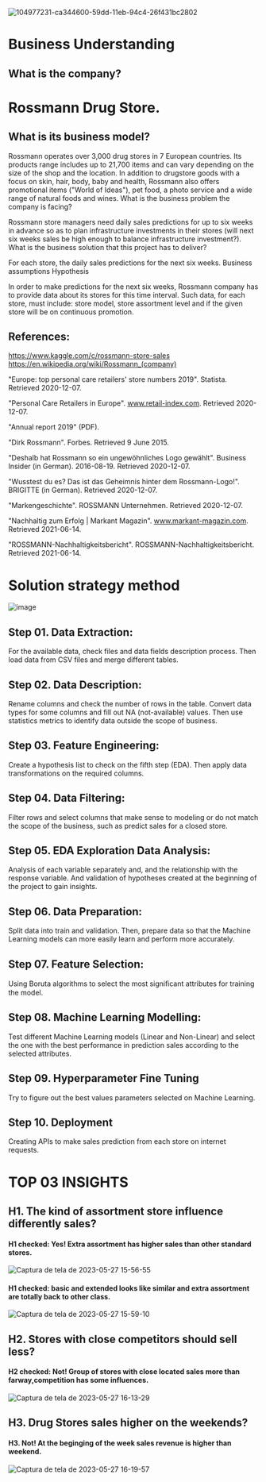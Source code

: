 ![104977231-ca344600-59dd-11eb-94c4-26f431bc2802](https://github.com/ehgeraldo/Rossmann_Store_Sales/assets/58346288/27599405-61d6-425c-bd55-d2dfc960b20c)


# Business Understanding

## What is the company?

# Rossmann Drug Store.
## What is its business model?

Rossmann operates over 3,000 drug stores in 7 European countries. Its products range includes up to 21,700 items and can vary depending on the size of the shop and the location. In addition to drugstore goods with a focus on skin, hair, body, baby and health, Rossmann also offers promotional items ("World of Ideas"), pet food, a photo service and a wide range of natural foods and wines. What is the business problem the company is facing?

Rossmann store managers need daily sales predictions for up to six weeks in advance so as to plan infrastructure investments in their stores (will next six weeks sales be high enough to balance infrastructure investment?). What is the business solution that this project has to deliver?

For each store, the daily sales predictions for the next six weeks.
Business assumptions
Hypothesis

In order to make predictions for the next six weeks, Rossmann company has to provide data about its stores for this time interval. Such data, for each store, must include: store model, store assortment level and if the given store will be on continuous promotion.

## References:

https://www.kaggle.com/c/rossmann-store-sales https://en.wikipedia.org/wiki/Rossmann_(company)

"Europe: top personal care retailers' store numbers 2019". Statista. Retrieved 2020-12-07.

"Personal Care Retailers in Europe". www.retail-index.com. Retrieved 2020-12-07.

"Annual report 2019" (PDF).

"Dirk Rossmann". Forbes. Retrieved 9 June 2015.

"Deshalb hat Rossmann so ein ungewöhnliches Logo gewählt". Business Insider (in German). 2016-08-19. Retrieved 2020-12-07.

"Wusstest du es? Das ist das Geheimnis hinter dem Rossmann-Logo!". BRIGITTE (in German). Retrieved 2020-12-07.

"Markengeschichte". ROSSMANN Unternehmen. Retrieved 2020-12-07.

"Nachhaltig zum Erfolg | Markant Magazin". www.markant-magazin.com. Retrieved 2021-06-14.

"ROSSMANN-Nachhaltigkeitsbericht". ROSSMANN-Nachhaltigkeitsbericht. Retrieved 2021-06-14.

# Solution strategy method
![image](https://user-images.githubusercontent.com/58346288/224571421-ee98ac7f-5ce8-4300-95d0-a60b8bd8b995.png)




##  Step 01. Data Extraction:
For the available data, check files and data fields description process. Then load data from CSV files and merge different tables.

##  Step 02. Data Description:
Rename columns and check the number of rows in the table. Convert data types for some columns and fill out NA (not-available) values. Then use statistics metrics to identify data outside the scope of business.

##  Step 03. Feature Engineering:
Create a hypothesis list to check on the fifth step (EDA). Then apply data transformations on the required columns.

##  Step 04. Data Filtering:
Filter rows and select columns that make sense to modeling or do not match the scope of the business, such as predict sales for a closed store.

## Step 05. EDA Exploration Data Analysis:
Analysis of each variable separately and, and the relationship with the response variable. And validation of hypotheses created at the beginning of the project to gain insights.

##  Step 06. Data Preparation:
Split data into train and validation. Then, prepare data so that the Machine Learning models can more easily learn and perform more accurately.

##  Step 07. Feature Selection:
Using Boruta algorithms to select the most signiﬁcant attributes for training the model.

##  Step 08. Machine Learning Modelling:
Test different Machine Learning models (Linear and Non-Linear) and select the one with the best performance in prediction sales according to the selected attributes.

##  Step 09. Hyperparameter Fine Tuning
Try to figure out the best values parameters selected on Machine Learning.

## Step 10. Deployment
Creating APIs to make sales prediction from each store on internet requests.

# TOP 03 INSIGHTS
## H1. The kind of assortment store influence differently sales?
#### H1 checked: Yes! Extra assortment has higher sales than other standard stores.
![Captura de tela de 2023-05-27 15-56-55](https://github.com/ehgeraldo/Rossmann_Store_Sales/assets/58346288/c6f11150-ef2f-4532-966b-4991a56b27aa)
#### H1 checked: basic and extended looks like similar and extra assortment are totally back to other class.
![Captura de tela de 2023-05-27 15-59-10](https://github.com/ehgeraldo/Rossmann_Store_Sales/assets/58346288/61e3a1af-0190-4766-bbda-2df495997e92)

## H2. Stores with close competitors should sell less?
#### H2 checked: Not! Group of stores with close located sales more than farway,competition has some influences.
![Captura de tela de 2023-05-27 16-13-29](https://github.com/ehgeraldo/Rossmann_Store_Sales/assets/58346288/425be8a8-a8f7-48b6-965a-1dde3f2951bd)

## H3. Drug Stores sales higher on the weekends?
#### H3. Not! At the beginging of the week sales revenue is higher than weekend.
![Captura de tela de 2023-05-27 16-19-57](https://github.com/ehgeraldo/Rossmann_Store_Sales/assets/58346288/9590b18a-d10a-4971-9878-97b0f7ac2be9)







